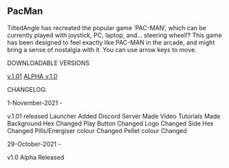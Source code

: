 ## PacMan 

TiltedAngle has recreated the popular game ‘PAC-MAN’, which can be currently played with joystick, PC, laptop, and… steering wheel!?
This game has been designed to feel exactly like PAC-MAN in the arcade, and might bring a sense of nostalgia with it. You can use arrow keys to move.


DOWNLOADABLE VERSIONS

[v.1.01](https://drive.google.com/file/d/1Xv9VeQoMkF5faJ2URqjnsqv3HGR27io9/view?usp=sharing)
[ALPHA v.1.0](https://apkadmin.com/mznvppw351i2/PACMAN-alphav1.0.html.html)


CHANGELOG:

1-November-2021 - 

v.1.01 released
Launcher Added
Discord Server Made
Video Tutorials Made
Background Hex Changed
Play Button Changed
Logo Changed
Side Hex Changed
Pills/Energiser colour Changed
Pellet colour Changed


29-October-2021 - 

v1.0 Alpha Released
